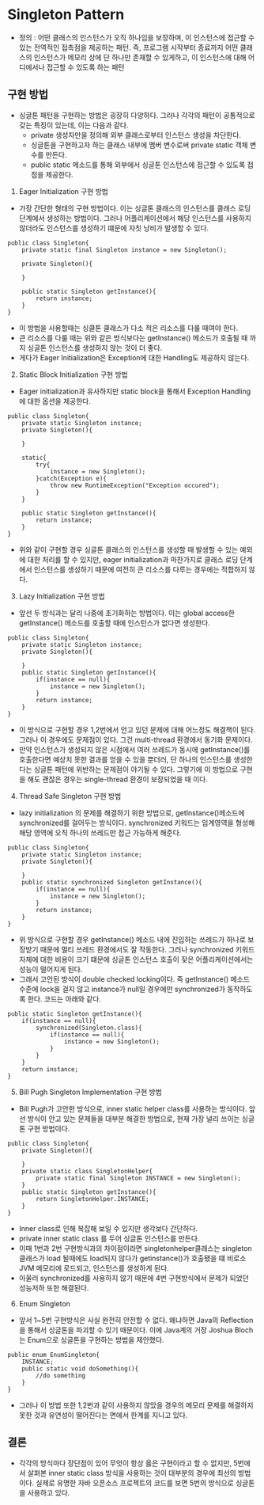 # Singleton Pattern

- 정의 : 어떤 클래스의 인스턴스가 오직 하나임을 보장하며, 이 인스턴스에 접근할 수 있는 전역적인 접촉점을 제공하는 패턴.
  즉, 프로그램 시작부터 종료까지 어떤 클래스의 인스턴스가 메모리 상에 단 하나만 존재할 수 있게하고, 이 인스턴스에 대해 어디에서나 접근할 수 있도록 하는 패턴

## 구현 방법

- 싱글톤 패턴을 구현하는 방법은 굉장히 다양하다. 그러나 각각의 패턴이 공통적으로 갖는 특징이 있는데, 이는 다음과 같다.
  - private 생성자만을 정의해 외부 클래스로부터 인스턴스 생성을 차단한다.
  - 싱글톤을 구현하고자 하는 클래스 내부에 멤버 변수로써 private static 객체 변수를 만든다.
  - public static 메소드를 통해 외부에서 싱글톤 인스턴스에 접근할 수 있도록 접점을 제공한다.

1. Eager Initialization 구현 방법

- 가장 간단한 형태의 구현 방법이다. 이는 싱글톤 클래스의 인스턴스를 클래스 로딩단계에서 생성하는 방법이다. 그러나 어플리케이션에서 해당 인스턴스를 사용하지 않더라도 인스턴스를 생성하기 떄문에 자칫 낭비가 발생할 수 있다.

```
public class Singleton{
    private static final Singleton instance = new Singleton();

    private Singleton(){

    }

    public static Singleton getInstance(){
        return instance;
    }
}
```

- 이 방법을 사용할때는 싱클톤 클래스가 다소 적은 리소스를 다룰 때여야 한다.
- 큰 리소스를 다룰 때는 위와 같은 방식보다는 getInstance() 메소드가 호출될 때 까지 싱글톤 인스턴스를 생성하지 않는 것이 더 좋다.
- 게다가 Eager Initialization은 Exception에 대한 Handling도 제공하지 않는다.

2. Static Block Initialization 구현 방법

- Eager initialization과 유사하지만 static block을 통해서 Exception Handling에 대한 옵션을 제공한다.

```
public class Singleton{
    private static Singleton instance;
    private Singleton(){

    }

    static{
        try{
            instance = new Singleton();
        }catch(Exception e){
            throw new RuntimeException("Exception occured");
        }
    }

    public static Singleton getInstance(){
        return instance;
    }
}
```

- 위와 같이 구현할 경우 싱글톤 클래스의 인스턴스를 생성할 때 발생할 수 있는 예외에 대한 처리를 할 수 있지만, eager initialization과 마찬가지로 클래스 로딩 단계에서 인스턴스를 생성하기 때문에 여전히 큰 리소스를 다루는 경우에는 적합하지 않다.

3. Lazy Initialization 구현 방법

- 앞선 두 방식과는 달리 나중에 초기화하는 방법이다. 이는 global access한 getInstance() 메소드를 호출할 때에 인스턴스가 없다면 생성한다.

```
public class Singleton{
    private static Singleton instance;
    private Singleton(){

    }
    public static Singleton getInstance(){
        if(instance == null){
            instance = new Singleton();
        }
        return instance;
    }
}

```

- 이 방식으로 구현할 경우 1,2번에서 안고 있던 문제에 대해 어느정도 해결책이 된다.
  그러나 이 경우에도 문제점이 있다. 그건 multi-thread 환경에서 동기화 문제이다.
- 만약 인스턴스가 생성되지 않은 시점에서 여러 쓰레드가 동시에 getInstance()를 호출한다면 예상치 못한 결과를 얻을 수 있을 뿐더러, 단 하나의 인스턴스를 생성한다는 싱글톤 패턴에 위반하는 문제점이 야기될 수 있다. 그렇기에 이 방법으로 구현을 해도 괜찮은 경우는 single-thread 환경이 보장되었을 때 이다.

4. Thread Safe Singleton 구현 방법

- lazy initialization 의 문제를 해결하기 위한 방법으로, getInstance()메소드에 synchronized를 걸어두는 방식이다. synchronized 키워드는 임계영역을 형성해 해당 영역에 오직 하나의 쓰레드만 접근 가능하게 해준다.

```
public class Singleton{
    private static Singleton instance;
    private Singleton(){

    }
    public static synchronized Singleton getInstance(){
        if(instance == null){
            instance = new Singleton();
        }
        return instance;
    }
}
```

- 위 방식으로 구현할 경우 getInstance() 메소드 내에 진입하는 쓰레드가 하나로 보장받기 때문에 멀티 쓰레드 환경에서도 잘 작동한다. 그러나 synchronized 키워드 자체에 대한 비용이 크기 떄문에 싱글톤 인스턴스 호출이 잦은 어플리케이션에서는 성능이 떨어지게 된다.
- 그래서 고안된 방식이 double checked locking이다. 즉 getInstance() 메소드 수준에 lock을 걸지 않고 instance가 null일 경우에만 synchronized가 동작하도록 한다. 코드는 아래와 같다.

```
public static Singleton getInstance(){
    if(instance == null){
        synchronized(Singleton.class){
            if(instance == null){
                instance = new Singleton();
            }
        }
    }
    return instance;
}
```

5. Bill Pugh Singleton Implementation 구현 방법

- Bill Pugh가 고안한 방식으로, inner static helper class를 사용하는 방식이다.
  앞선 방식이 안고 있는 문제들을 대부분 해결한 방법으로, 현재 가장 널리 쓰이는 싱글톤 구현 방법이다.

```
public class Singleton{
    private Singleton(){

    }
    private static class SingletonHelper{
        private static final Singleton INSTANCE = new Singleton();
    }
    public static Singleton getInstance(){
        return SingletonHelper.INSTANCE;
    }
}
```

- Inner class로 인해 복잡해 보일 수 있지만 생각보다 간단하다.
- private inner static class 를 두어 싱글톤 인스턴스를 만든다.
- 이때 1번과 2번 구현방식과의 차이점이라면 singletonhelper클래스는 singleton 클래스가 load 될때에도 load되지 않다가 getinstance()가 호출됐을 떄 비로소 JVM 메모리에 로드되고, 인스턴스를 생성하게 된다.
- 아울러 synchronized를 사용하지 않기 때문에 4번 구현방식에서 문제가 되었던 성능저하 또한 해결된다.

6. Enum Singleton

- 앞서 1~5번 구현방식은 사실 완전히 안전할 수 없다. 왜냐하면 Java의 Reflection을 통해서 싱글톤을 파괴할 수 있기 때문이다.
  이에 Java계의 거장 Joshua Bloch는 Enum으로 싱글톤을 구현하는 방법을 제안했다.

```
public enum EnumSingleton{
    INSTANCE;
    public static void doSomething(){
        //do something
    }
}
```

- 그러나 이 방법 또한 1,2번과 같이 사용하지 않았을 경우의 메모리 문제를 해결하지 못한 것과 유연성이 떨어진다는 면에서 한계를 지니고 있다.

## 결론

- 각각의 방식마다 장단점이 있어 무엇이 항상 옳은 구현이라고 할 수 없지만, 5번에서 살펴본 inner static class 방식을 사용하는 것이 대부분의 경우에 최선의 방법이다. 실제로 유명한 자바 오픈소스 프로젝트의 코드를 보면 5번의 방식으로 싱글톤을 사용하고 있다.
